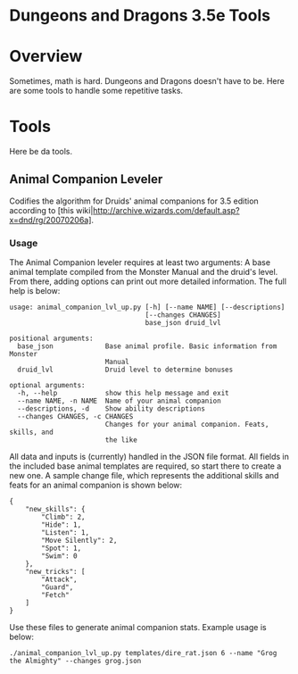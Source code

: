 # Dungeons and Dragons 3.5e Tools

# Overview

Sometimes, math is hard. Dungeons and Dragons doesn't have to be. Here are some
tools to handle some repetitive tasks.

# Tools

Here be da tools.

## Animal Companion Leveler

Codifies the algorithm for Druids' animal companions for 3.5 edition according
to [this wiki|http://archive.wizards.com/default.asp?x=dnd/rg/20070206a].

### Usage

The Animal Companion leveler requires at least two arguments: A base animal
template compiled from the Monster Manual and the druid's level. From there,
adding options can print out more detailed information. The full help is below:

```
usage: animal_companion_lvl_up.py [-h] [--name NAME] [--descriptions]
                                  [--changes CHANGES]
                                  base_json druid_lvl

positional arguments:
  base_json             Base animal profile. Basic information from Monster
                        Manual
  druid_lvl             Druid level to determine bonuses

optional arguments:
  -h, --help            show this help message and exit
  --name NAME, -n NAME  Name of your animal companion
  --descriptions, -d    Show ability descriptions
  --changes CHANGES, -c CHANGES
                        Changes for your animal companion. Feats, skills, and
                        the like
```

All data and inputs is (currently) handled in the JSON file format. All fields in the included base animal templates are required, so start there to create a new one. A sample change file, which represents the additional skills and feats for an animal companion is shown below:
```
{
    "new_skills": {
        "Climb": 2,
        "Hide": 1,
        "Listen": 1,
        "Move Silently": 2,
        "Spot": 1,
        "Swim": 0
    },
    "new_tricks": [
        "Attack",
        "Guard",
        "Fetch"
    ]
}
```

Use these files to generate animal companion stats. Example usage is below:
```
./animal_companion_lvl_up.py templates/dire_rat.json 6 --name "Grog the Almighty" --changes grog.json
```
